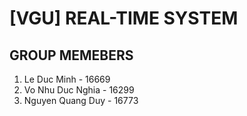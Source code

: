 # \[VGU\] REAL-TIME SYSTEM

## GROUP MEMEBERS

1. Le Duc Minh - 16669
2. Vo Nhu Duc Nghia - 16299
3. Nguyen Quang Duy - 16773